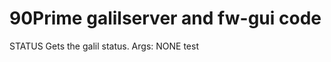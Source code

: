 # 90Prime galilserver and fw-gui code

STATUS
    Gets the galil status.
    Args: NONE
        test
